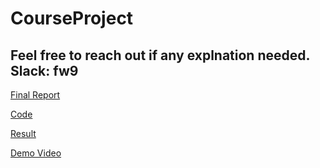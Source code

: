 # CourseProject

## Feel free to reach out if any explnation needed. Slack: fw9

[Final Report](https://github.com/wfcwfcwfcwfc/CourseProject/blob/main//CS%20410%20Course%20Project%20-%20Final.pdf)

[Code](https://github.com/wfcwfcwfcwfc/CourseProject/blob/main/cs410-classification-contest.ipynb)

[Result](https://github.com/wfcwfcwfcwfc/CourseProject/blob/main/cs410-classification-contest-result.txt)

[Demo Video](https://youtu.be/fOtw682QnYY)
